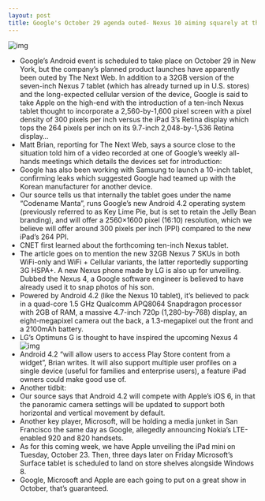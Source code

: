 ```yaml
---
layout: post
title: Google's October 29 agenda outed- Nexus 10 aiming squarely at the iPad
---
```

![img](http://media.idownloadblog.com/wp-content/uploads/2012/08/Nexus-7-Back.jpeg)
* Google’s Android event is scheduled to take place on October 29 in New York, but the company’s planned product launches have apparently been outed by The Next Web. In addition to a 32GB version of the seven-inch Nexus 7 tablet (which has already turned up in U.S. stores) and the long-expected cellular version of the device, Google is said to take Apple on the high-end with the introduction of a ten-inch Nexus tablet thought to incorporate a 2,560-by-1,600 pixel screen with a pixel density of 300 pixels per inch versus the iPad 3’s Retina display which tops the 264 pixels per inch on its 9.7-inch 2,048-by-1,536 Retina display…
* Matt Brian, reporting for The Next Web, says a source close to the situation told him of a video recorded at one of Google’s weekly all-hands meetings which details the devices set for introduction:
* Google has also been working with Samsung to launch a 10-inch tablet, confirming leaks which suggested Google had teamed up with the Korean manufacturer for another device.
* Our source tells us that internally the tablet goes under the name “Codename Manta”, runs Google’s new Android 4.2 operating system (previously referred to as Key Lime Pie, but is set to retain the Jelly Bean branding), and will offer a 2560×1600 pixel (16:10) resolution, which we believe will offer around 300 pixels per inch (PPI) compared to the new iPad’s 264 PPI.
* CNET first learned about the forthcoming ten-inch Nexus tablet.
* The article goes on to mention the new 32GB Nexus 7 SKUs in both WiFi-only and WiFi + Cellular variants, the latter reportedly supporting 3G HSPA+. A new Nexus phone made by LG is also up for unveiling. Dubbed the Nexus 4, a Google software engineer is believed to have already used it to snap photos of his son.
* Powered by Android 4.2 (like the Nexus 10 tablet), it’s believed to pack in a quad-core 1.5 GHz Qualcomm APQ8064 Snapdragon processor with 2GB of RAM, a massive 4.7-inch 720p (1,280-by-768) display, an eight-megapixel camera out the back, a 1.3-megapixel out the front and a 2100mAh battery.
* LG’s Optimuns G is thought to have inspired the upcoming Nexus 4
![img](http://media.idownloadblog.com/wp-content/uploads/2012/10/LG-Optimus-G.jpg)
* Android 4.2 “will allow users to access Play Store content from a widget”, Brian writes. It will also support multiple user profiles on a single device (useful for families and enterprise users), a feature iPad owners could make good use of.
* Another tidbit:
* Our source says that Android 4.2 will compete with Apple’s iOS 6, in that the panoramic camera settings will be updated to support both horizontal and vertical movement by default.
* Another key player, Microsoft, will be holding a media junket in San Francisco the same day as Google, allegedly announcing Nokia’s LTE-enabled 920 and 820 handsets.
* As for this coming week, we have Apple unveiling the iPad mini on Tuesday, October 23. Then, three days later on Friday Microsoft’s Surface tablet is scheduled to land on store shelves alongside Windows 8.
* Google, Microsoft and Apple are each going to put on a great show in October, that’s guaranteed.

